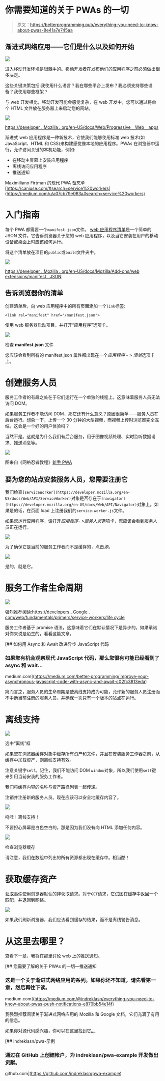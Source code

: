 # 你需要知道的关于 PWAs 的一切

> 原文：<https://betterprogramming.pub/everything-you-need-to-know-about-pwas-8e41a7e745aa>

## 渐进式网络应用——它们是什么以及如何开始

![](img/d3b06c1ebfef9b6cede0073b907517be.png)

进入移动开发环境是很棘手的。移动开发者在发布他们的应用程序之前必须做出很多决定。

这些关键决策包括:我使用什么语言？我在哪些平台上发布？我必须支持哪些设备？我使用哪些框架？

与 web 开发相比，移动开发可能会感觉复杂，在 web 开发中，您可以通过将单个 HTML 文件放在服务器上来启动您的网站。

![](img/a8f0e284d211c110bfd0ea696a8befbe.png)

[https://developer . Mozilla . org/en-US/docs/Web/Progressive _ Web _ apps](https://developer.mozilla.org/en-US/docs/Web/Progressive_web_apps)

渐进式 web 应用程序是一种新技术，它使我们能够使用标准 web 技术(如 JavaScript、HTML 和 CSS)来构建感觉像本地的应用程序。PWAs 在浏览器中运行，允许访问关键的本机功能，例如:

*   在移动主屏幕上安装应用程序
*   离线访问应用程序
*   推送通知

Maximiliano Firtman 的现代 PWA 备忘单[https://caniuse.com/#search=service%20workers](https://medium.com/u/a07cb79e083a#search=service%20workers)

# 入门指南

每个 PWA 都需要一个`manifest.json`文件。 [web 应用程序清单](https://developer.mozilla.org/en-US/docs/Web/Manifest)是一个简单的 JSON 文件，它告诉浏览器关于您的 web 应用程序，以及当它安装在用户的移动设备或桌面上时应该如何运行。

将这个清单放在项目的`public`或`build`文件夹中。

![](img/ece5c22eb71a164931abec5eef5d676d.png)

[https://developer . Mozilla . org/en-US/docs/Mozilla/Add-ons/web extensions/manifest . JSON](https://developer.mozilla.org/en-US/docs/Mozilla/Add-ons/WebExtensions/manifest.json)

## 告诉浏览器你的清单

创建清单后，向 web 应用程序中的所有页面添加一个`link`标签:

```
<link rel="manifest" href="/manifest.json">
```

使用 web 服务器启动项目，并打开“应用程序”选项卡。

![](img/246a31881c89a9b208e8f52fe7673044.png)

检查 **manifest.json** 文件

您应该会看到所有的 manifest.json 属性都出现在一个*应用程序* - > *清单*选项卡上。

# 创建服务人员

服务工作者的有趣之处在于它们运行在一个单独的线程上。这意味着服务人员无法访问 DOM。

如果服务工作者不能访问 DOM，那它还有什么意义？原因很简单——服务人员在后台运行。想象一下，上传一个 30 分钟的大型视频，而视频上传时浏览器完全冻结。这会是一个好的用户体验吗？

当然不是。这就是为什么我们有后台服务，用于图像视频处理、实时监听数据请求、推送消息等。

![](img/524bf5f1c9bdf94c80d6b979e5b1eb36.png)

图来自《网络忍者教程》[新手 PWA](https://youtube.com/watch?v=4XT23X0Fjfk)

## 要为您的站点安装服务人员，您需要注册它

我们检查`[serviceWorker](https://developer.mozilla.org/en-US/docs/Web/API/ServiceWorker)`对象是否存在于`[navigator](https://developer.mozilla.org/en-US/docs/Web/API/Navigator)`对象上。如果是的话，在页面 load 上注册我们的`service-worker.js`文件。

如果您运行应用程序，请打开*应用程序- >服务人员*选项卡，您应该会看到服务人员正在运行。

![](img/96120e70e6a59389e83e8d45d7a2e74d.png)

为了确保它是当前的服务工作者而不是缓存的，点击*源*。

![](img/22d026bb75bb521e1b9c96e8816979d7.png)

是的，就是它。

# 服务工作者生命周期

![](img/8c3e84610d6c17b2f69b205c7b98a2e1.png)

强烈推荐阅读:[https://developers . Google . com/web/fundamentals/primers/service-workers/life cycle](https://developers.google.com/web/fundamentals/primers/service-workers/lifecycle)

服务工作者基于 promise 语法，这意味着它们在默认情况下是异步的。如果承诺对你来说是陌生的，看看这篇文章。

[](https://medium.com/better-programming/improve-your-asynchronous-javascript-code-with-async-and-await-c02fc3813eda) [## 如何用 Async 和 Await 改进异步 JavaScript 代码

### 如果您有机会观察现代 JavaScript 代码，那么您很有可能已经看到了 async 和 wait…

medium.com](https://medium.com/better-programming/improve-your-asynchronous-javascript-code-with-async-and-await-c02fc3813eda) 

简而言之，服务人员的生命周期是使离线支持成为可能，允许新的服务人员注册而不中断当前注册的服务人员，并确保一次只有一个版本的站点在运行。

# 离线支持

![](img/e455039625122ea81566879dde360e25.png)

选中“离线”框

如果您在浏览器缓存对象中缓存所有资产和文件，并且在安装服务工作器之前，从缓存中加载资产，则离线支持有效。

注意关键字`self`。记住，我们不能访问 DOM `window`对象，所以我们使用`self`键来引用当前安装的服务工作者。

我们将缓存内容的名称与资产路径列表一起传递。

注销并注册新的服务人员。现在应该可以安全地缓存内容了。

![](img/3a8c690fe45119ac33bc0c37e2a38636.png)

呜哇！离线支持！

不要担心屏幕是白色空白的，那是因为我们没有向 HTML 添加任何内容。

![](img/1e06749f66c188d2139aac7563387cdc.png)

检查浏览器缓存

请注意，我们在数组中列出的所有资源都出现在缓存中。相当酷！

# 获取缓存资产

[获取事件](https://developer.mozilla.org/en-US/docs/Web/API/FetchEvent)使用浏览器默认的非获取请求。对于`GET`请求，它试图在缓存中返回一个匹配，并退回到网络。

![](img/cbdd86fa3e395ee85ff1100a1d9f905c.png)

如果我们刷新浏览器，我们应该看到缓存的结果，而不是离线警告消息。

# 从这里去哪里？

查看下一章，我将在那里讨论 web 上的推送通知。

[](https://medium.com/@indreklasn/everything-you-need-to-know-about-pwas-push-notifications-e870bb54e14f) [## 您需要了解的关于 PWAs 的一切—推送通知

### 这是一个关于渐进式网络应用的系列。如果你还不知道，请先看第一章，然后再往下读。

medium.com](https://medium.com/@indreklasn/everything-you-need-to-know-about-pwas-push-notifications-e870bb54e14f) 

我强烈推荐阅读关于渐进式网络应用的 Mozilla 和 Google 文档，它们充满了有用的信息。

如果你对源代码感兴趣，你可以在这里找到它[。](https://github.com/indreklasn/pwa-example)

[](https://github.com/indreklasn/pwa-example) [## indreklasn/pwa-示例

### 通过在 GitHub 上创建帐户，为 indreklasn/pwa-example 开发做出贡献。

github.com](https://github.com/indreklasn/pwa-example)